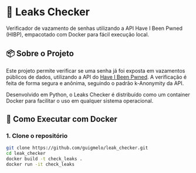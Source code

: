 # 🔐 Leaks Checker

Verificador de vazamento de senhas utilizando a API Have I Been Pwned (HIBP), empacotado com Docker para fácil execução local.

## 📦 Sobre o Projeto

Este projeto permite verificar se uma senha já foi exposta em vazamentos públicos de dados, utilizando a API do [Have I Been Pwned](https://haveibeenpwned.com/). A verificação é feita de forma segura e anônima, seguindo o padrão k-Anonymity da API.

Desenvolvido em Python, o Leaks Checker é distribuído como um container Docker para facilitar o uso em qualquer sistema operacional.

## 🐳 Como Executar com Docker

### 1. Clone o repositório

```bash
git clone https://github.com/guigmelo/leak_checker.git
cd leak_checker
docker build -t check_leaks .
docker run -it check_leaks
